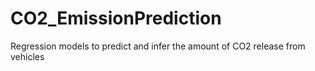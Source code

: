 # CO2_EmissionPrediction
Regression models to predict and infer the amount of CO2 release from vehicles
